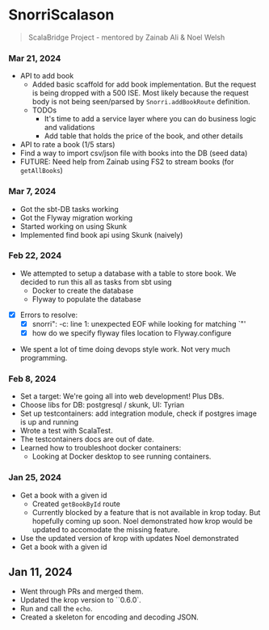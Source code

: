 # SnorriScalason

> ScalaBridge Project - mentored by Zainab Ali & Noel Welsh


### Mar 21, 2024

- API to add book
  - Added basic scaffold for add book implementation. But the request is being dropped with a 500 ISE. Most likely because the request body is not being seen/parsed by `Snorri.addBookRoute` definition.
  - TODOs
    - It's time to add a service layer where you can do business logic and validations
    - Add table that holds the price of the book, and other details
- API to rate a book (1/5 stars)
- Find a way to import csv/json file with books into the DB (seed data)
- FUTURE: Need help from Zainab using FS2 to stream books (for `getAllBooks`)

### Mar 7, 2024

- Got the sbt-DB tasks working
- Got the Flyway migration working
- Started working on using Skunk
- Implemented find book api using Skunk (naively)

### Feb 22, 2024

- We attempted to setup a database with a table to store book. We decided to run this all as tasks from sbt using
  - Docker to create the database
  - Flyway to populate the database

- [x] Errors to resolve:
  - [x] snorri": -c: line 1: unexpected EOF while looking for matching `"'
  - [x] how do we specify flyway files location to Flyway.configure

- We spent a lot of time doing devops style work. Not very much programming.

### Feb 8, 2024
  - Set a target: We're going all into web development! Plus DBs. 
  - Choose libs for DB: postgresql / skunk, UI: Tyrian
  - Set up testcontainers: add integration module, check if postgres image is up and running 
  - Wrote a test with ScalaTest.
  - The testcontainers docs are out of date.
  - Learned how to troubleshoot docker containers:
    - Looking at Docker desktop to see running containers.

### Jan 25, 2024

- Get a book with a given id
  - Created `getBookById` route
  - Currently blocked by a feature that is not available in krop today. But hopefully coming up soon. Noel demonstrated how krop would be updated to accomodate the missing feature.
-  Use the updated version of krop with updates Noel demonstrated
- Get a book with a given id

## Jan 11, 2024

- Went through PRs and merged them.
- Updated the krop version to ``0.6.0`.
- Run and call the `echo`.
- Created a skeleton for encoding and decoding JSON.
